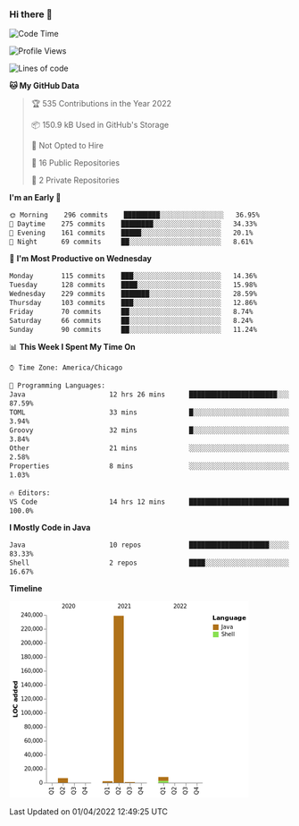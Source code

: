 ### Hi there 👋


<!--START_SECTION:waka-->
![Code Time](http://img.shields.io/badge/Code%20Time-2%2C192%20hrs%2034%20mins-blue)

![Profile Views](http://img.shields.io/badge/Profile%20Views-14-blue)

![Lines of code](https://img.shields.io/badge/From%20Hello%20World%20I%27ve%20Written-257%20Thousand%20lines%20of%20code-blue)

**🐱 My GitHub Data** 

> 🏆 535 Contributions in the Year 2022
 > 
> 📦 150.9 kB Used in GitHub's Storage 
 > 
> 🚫 Not Opted to Hire
 > 
> 📜 16 Public Repositories 
 > 
> 🔑 2 Private Repositories  
 > 
**I'm an Early 🐤** 

```text
🌞 Morning    296 commits    █████████░░░░░░░░░░░░░░░░   36.95% 
🌆 Daytime    275 commits    ████████░░░░░░░░░░░░░░░░░   34.33% 
🌃 Evening    161 commits    █████░░░░░░░░░░░░░░░░░░░░   20.1% 
🌙 Night      69 commits     ██░░░░░░░░░░░░░░░░░░░░░░░   8.61%

```
📅 **I'm Most Productive on Wednesday** 

```text
Monday       115 commits    ███░░░░░░░░░░░░░░░░░░░░░░   14.36% 
Tuesday      128 commits    ████░░░░░░░░░░░░░░░░░░░░░   15.98% 
Wednesday    229 commits    ███████░░░░░░░░░░░░░░░░░░   28.59% 
Thursday     103 commits    ███░░░░░░░░░░░░░░░░░░░░░░   12.86% 
Friday       70 commits     ██░░░░░░░░░░░░░░░░░░░░░░░   8.74% 
Saturday     66 commits     ██░░░░░░░░░░░░░░░░░░░░░░░   8.24% 
Sunday       90 commits     ██░░░░░░░░░░░░░░░░░░░░░░░   11.24%

```


📊 **This Week I Spent My Time On** 

```text
⌚︎ Time Zone: America/Chicago

💬 Programming Languages: 
Java                     12 hrs 26 mins      ██████████████████████░░░   87.59% 
TOML                     33 mins             █░░░░░░░░░░░░░░░░░░░░░░░░   3.94% 
Groovy                   32 mins             █░░░░░░░░░░░░░░░░░░░░░░░░   3.84% 
Other                    21 mins             ░░░░░░░░░░░░░░░░░░░░░░░░░   2.58% 
Properties               8 mins              ░░░░░░░░░░░░░░░░░░░░░░░░░   1.03%

🔥 Editors: 
VS Code                  14 hrs 12 mins      █████████████████████████   100.0%

```

**I Mostly Code in Java** 

```text
Java                     10 repos            ████████████████████░░░░░   83.33% 
Shell                    2 repos             ████░░░░░░░░░░░░░░░░░░░░░   16.67%

```


**Timeline**

![Chart not found](https://raw.githubusercontent.com/powercasgamer/powercasgamer/master/charts/bar_graph.png) 


 Last Updated on 01/04/2022 12:49:25 UTC
<!--END_SECTION:waka-->
